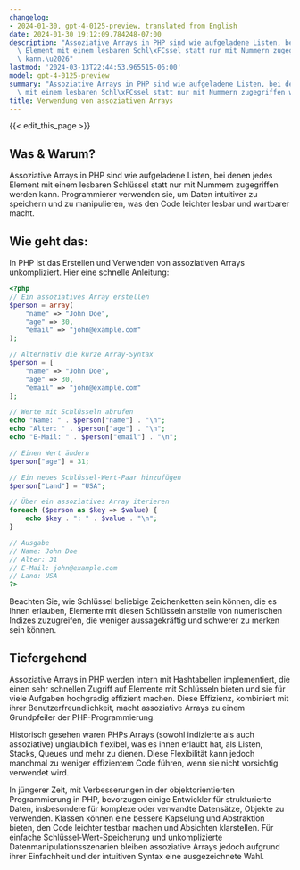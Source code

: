 ```yaml
---
changelog:
- 2024-01-30, gpt-4-0125-preview, translated from English
date: 2024-01-30 19:12:09.784248-07:00
description: "Assoziative Arrays in PHP sind wie aufgeladene Listen, bei denen jedes\
  \ Element mit einem lesbaren Schl\xFCssel statt nur mit Nummern zugegriffen werden\
  \ kann.\u2026"
lastmod: '2024-03-13T22:44:53.965515-06:00'
model: gpt-4-0125-preview
summary: "Assoziative Arrays in PHP sind wie aufgeladene Listen, bei denen jedes Element\
  \ mit einem lesbaren Schl\xFCssel statt nur mit Nummern zugegriffen werden kann.\u2026"
title: Verwendung von assoziativen Arrays
---
```


{{< edit_this_page >}}

## Was & Warum?

Assoziative Arrays in PHP sind wie aufgeladene Listen, bei denen jedes Element mit einem lesbaren Schlüssel statt nur mit Nummern zugegriffen werden kann. Programmierer verwenden sie, um Daten intuitiver zu speichern und zu manipulieren, was den Code leichter lesbar und wartbarer macht.

## Wie geht das:

In PHP ist das Erstellen und Verwenden von assoziativen Arrays unkompliziert. Hier eine schnelle Anleitung:

```PHP
<?php
// Ein assoziatives Array erstellen
$person = array(
    "name" => "John Doe",
    "age" => 30,
    "email" => "john@example.com"
);

// Alternativ die kurze Array-Syntax
$person = [
    "name" => "John Doe",
    "age" => 30,
    "email" => "john@example.com"
];

// Werte mit Schlüsseln abrufen
echo "Name: " . $person["name"] . "\n";
echo "Alter: " . $person["age"] . "\n";
echo "E-Mail: " . $person["email"] . "\n";

// Einen Wert ändern
$person["age"] = 31;

// Ein neues Schlüssel-Wert-Paar hinzufügen
$person["Land"] = "USA";

// Über ein assoziatives Array iterieren
foreach ($person as $key => $value) {
    echo $key . ": " . $value . "\n";
}

// Ausgabe
// Name: John Doe
// Alter: 31
// E-Mail: john@example.com
// Land: USA
?>
```

Beachten Sie, wie Schlüssel beliebige Zeichenketten sein können, die es Ihnen erlauben, Elemente mit diesen Schlüsseln anstelle von numerischen Indizes zuzugreifen, die weniger aussagekräftig und schwerer zu merken sein können.

## Tiefergehend

Assoziative Arrays in PHP werden intern mit Hashtabellen implementiert, die einen sehr schnellen Zugriff auf Elemente mit Schlüsseln bieten und sie für viele Aufgaben hochgradig effizient machen. Diese Effizienz, kombiniert mit ihrer Benutzerfreundlichkeit, macht assoziative Arrays zu einem Grundpfeiler der PHP-Programmierung.

Historisch gesehen waren PHPs Arrays (sowohl indizierte als auch assoziative) unglaublich flexibel, was es ihnen erlaubt hat, als Listen, Stacks, Queues und mehr zu dienen. Diese Flexibilität kann jedoch manchmal zu weniger effizientem Code führen, wenn sie nicht vorsichtig verwendet wird.

In jüngerer Zeit, mit Verbesserungen in der objektorientierten Programmierung in PHP, bevorzugen einige Entwickler für strukturierte Daten, insbesondere für komplexe oder verwandte Datensätze, Objekte zu verwenden. Klassen können eine bessere Kapselung und Abstraktion bieten, den Code leichter testbar machen und Absichten klarstellen. Für einfache Schlüssel-Wert-Speicherung und unkomplizierte Datenmanipulationsszenarien bleiben assoziative Arrays jedoch aufgrund ihrer Einfachheit und der intuitiven Syntax eine ausgezeichnete Wahl.
